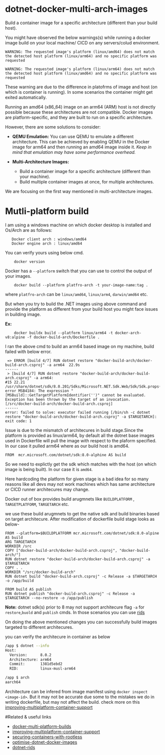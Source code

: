 # dotnet-docker-multi-arch-images
Build a container image for a specific architecture (different than your build host).

You might have observed the below warnings(s) while running a docker image build on your local machine/ CICD on any servers/colud environment.

```console
WARNING: The requested image's platform (linux/amd64) does not match the detected host platform (linux/arm64) and no specific platform was requested
```

```console
WARNING: The requested image's platform (linux/arm64) does not match the detected host platform (linux/amd64) and no specific platform was requested
```

These warning are due to the difference in platofrms of image and host (on which is container is running). In some scenarios the container might get exited automatically.

Running an amd64 (x86_64) image on an arm64 (ARM) host is not directly possible because these architectures are not compatible. Docker images are platform-specific, and they are built to run on a specific architecture.

However, there are some solutions to consider:

- **QEMU Emulation:** You can use QEMU to emulate a different architecture. This can be achieved by enabling QEMU in the Docker image for arm64 and then running an amd64 image inside it.
*Keep in mind that emulation may have some performance overhead.*

- **Multi-Architecture Images:** 
  - Build a container image for a specific architecture (different than your machine).
  - Build multiple container images at once, for multiple architectures.

We are focusing on the first way mentioned in multi-architecture images.

# Mutli-platform build

I am using a windows machine on which docker desktop is installed and Os/Arch are as follows:
```console
   Docker client arch : windows/amd64
   Docker engine arch : linux/amd64
```

You can verify yours using below cmd.

```console 
    docker version
```
Docker has a ```--platform``` switch that you can use to control the output of your images.

```console 
    docker build --platform platfro-arch -t your-image-name:tag .
```
where ```platfro-arch``` can be ```linux/amd64```, ```linux/arm4```, ```darwin/amd64``` etc.

But when you try to build the .NET images using above command and provide the platform as different from your build host you might face issues in building image.

**Ex:**

```console 
    docker buildx build --platform linux/arm64 -t docker-arch-v8:alpine -f docker-build-arch/Dockerfile .
```
I ran the above cmd to build an arm64 based image on my machine, build failed with below error.

```
 => ERROR [build 4/7] RUN dotnet restore "docker-build-arch/docker-build-arch.csproj" -a arm64  22.9s
------
 > [build 4/7] RUN dotnet restore "docker-build-arch/docker-build-arch.csproj" -a arm64:
#15 22.21 /usr/share/dotnet/sdk/8.0.201/Sdks/Microsoft.NET.Sdk.Web/Sdk/Sdk.props(18,50): error MSB4184: The expression "[MSBuild]::GetTargetPlatformIdentifier('')" cannot be evaluated. Exception has been thrown by the target of an invocation. [/src/docker-build-arch/docker-build-arch.csproj]
------
error: failed to solve: executor failed running [/bin/sh -c dotnet restore "docker-build-arch/docker-build-arch.csproj" -a $TARGETARCH]: exit code: 1
```
Issue is due to the mismatch of architecures in build stage.Since the platform is provided as linux/arm64, by default all the dotnet base images used in Dockerfile will pull the image with respect to the plaform specified. In our case it pulled arm64 where as our build host is amd64.

```
FROM  mcr.microsoft.com/dotnet/sdk:8.0-alphine AS build
```

So we need to explictly get the sdk which matches with the host (on which image is being built). In our case it is ```amd64```.

Here hardcoding the platform for given stage is a bad idea for so many reasons like all devs may not work machines which has same architecture or CICD runner architecures may change.

Docker out of box provides build arugmnets like ```BUILDPLATFORM``` ,```
TARGETPLATFORM```, ```TARGETARCH``` etc.

we use these build arugmnets to get the native sdk and build binaries based on target architecure.
After modification of dockerfile build stage looks as below-

```
FROM --platform=$BUILDPLATFORM mcr.microsoft.com/dotnet/sdk:8.0-alpine AS build
ARG TARGETARCH
WORKDIR /src
COPY ["docker-build-arch/docker-build-arch.csproj", "docker-build-arch/"]
RUN dotnet restore "docker-build-arch/docker-build-arch.csproj" -a $TARGETARCH
COPY . .
WORKDIR "/src/docker-build-arch"
RUN dotnet build "docker-build-arch.csproj" -c Release -a $TARGETARCH  -o /app/build

FROM build AS publish
RUN dotnet publish "docker-build-arch.csproj" -c Release -a $TARGETARCH --no-restore -o /app/publish
```

**Note:**  dotnet sdk(s) prior to 8 may not support  architecure flag 
```-a``` for  ```restore```,```buold``` and ```publish``` cmds. In those scenarios you can use [rids](https://learn.microsoft.com/en-us/dotnet/core/rid-catalog)

On doing the above mentioned changes you can successfully build images targeted to different architecures.

you can verify the architecure in container as below

```bash
/app $ dotnet --info
Host:
  Version:      8.0.2
  Architecture: arm64
  Commit:       1381d5ebd2
  RID:          linux-musl-arm64
```
```bash
/app $ arch
aarch64
```

Architecture can be infered from image manifest using ```docker inspect <image-id>```. But it may not be accurate due some to the mistakes we do in writing dockerfile, but may not affect the build. check more on this [improving-multiplatform-container-support](https://devblogs.microsoft.com/dotnet/improving-multiplatform-container-support/)

#Related & useful links
- [docker-multi-platform-builds](https://docs.docker.com/build/building/multi-platform/)
- [improving-multiplatform-container-support](https://devblogs.microsoft.com/dotnet/improving-multiplatform-container-support/)
- [securing-containers-with-rootless](https://devblogs.microsoft.com/dotnet/securing-containers-with-rootless/)
- [optimise-dotnet-docker-images](https://www.hanselman.com/blog/optimizing-aspnet-core-docker-image-sizes)
- [dotnet-rids](https://learn.microsoft.com/en-us/dotnet/core/rid-catalog)